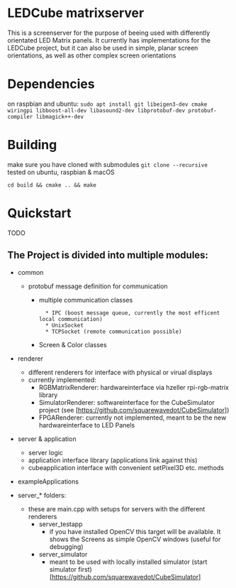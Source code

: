 # LEDCube matrixserver

This is a screenserver for the purpose of beeing used with differently orientated LED Matrix panels. It currently has implementations for the LEDCube project, but it can also be used in simple, planar screen orientations, as well as other complex screen orientations

# Dependencies

on raspbian and ubuntu:
`sudo apt install git libeigen3-dev cmake wiringpi libboost-all-dev libasound2-dev libprotobuf-dev protobuf-compiler libmagick++-dev`

# Building

make sure you have cloned with submodules `git clone --recursive`  
tested on ubuntu, raspbian & macOS

`cd build && cmake .. && make`

# Quickstart

TODO

## The Project is divided into multiple modules:

* common

	* protobuf message definition for communication
        * multiple communication classes
	
                * IPC (boost message queue, currently the most efficent local communication)
                * UnixSocket
                * TCPSocket (remote communication possible)
        * Screen & Color classes

* renderer
	* different renderers for interface with physical or virual displays
	* currently implemented:
		* RGBMatrixRenderer: hardwareinterface via hzeller rpi-rgb-matrix library
		* SimulatorRenderer: softwareinterface for the CubeSimulator project (see [https://github.com/squarewavedot/CubeSimulator])
		* FPGARenderer: currently not implemented, meant to be the new hardwareinterface to LED Panels
* server & application
	* server logic
	* application interface library (applications link against this)
	* cubeapplication interface with convenient setPixel3D etc. methods

* exampleApplications

* server_* folders:
	* these are main.cpp with setups for servers with the different renderers
		* server_testapp
			* if you have installed OpenCV this target will be available. It shows the Screens as simple OpenCV windows (useful for debugging)
		* server_simulator
			* meant to be used with locally installed simulator (start simulator first)  [https://github.com/squarewavedot/CubeSimulator]

